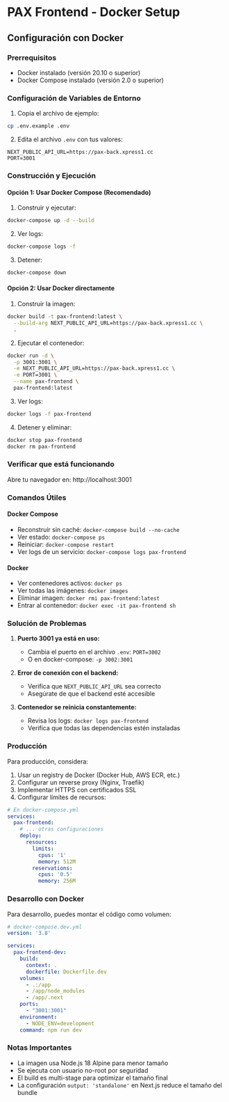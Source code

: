 # PAX Frontend - Docker Setup

## Configuración con Docker

### Prerrequisitos
- Docker instalado (versión 20.10 o superior)
- Docker Compose instalado (versión 2.0 o superior)

### Configuración de Variables de Entorno

1. Copia el archivo de ejemplo:
```bash
cp .env.example .env
```

2. Edita el archivo `.env` con tus valores:
```env
NEXT_PUBLIC_API_URL=https://pax-back.xpress1.cc
PORT=3001
```

### Construcción y Ejecución

#### Opción 1: Usar Docker Compose (Recomendado)

1. Construir y ejecutar:
```bash
docker-compose up -d --build
```

2. Ver logs:
```bash
docker-compose logs -f
```

3. Detener:
```bash
docker-compose down
```

#### Opción 2: Usar Docker directamente

1. Construir la imagen:
```bash
docker build -t pax-frontend:latest \
  --build-arg NEXT_PUBLIC_API_URL=https://pax-back.xpress1.cc \
  .
```

2. Ejecutar el contenedor:
```bash
docker run -d \
  -p 3001:3001 \
  -e NEXT_PUBLIC_API_URL=https://pax-back.xpress1.cc \
  -e PORT=3001 \
  --name pax-frontend \
  pax-frontend:latest
```

3. Ver logs:
```bash
docker logs -f pax-frontend
```

4. Detener y eliminar:
```bash
docker stop pax-frontend
docker rm pax-frontend
```

### Verificar que está funcionando

Abre tu navegador en: http://localhost:3001

### Comandos Útiles

#### Docker Compose
- Reconstruir sin caché: `docker-compose build --no-cache`
- Ver estado: `docker-compose ps`
- Reiniciar: `docker-compose restart`
- Ver logs de un servicio: `docker-compose logs pax-frontend`

#### Docker
- Ver contenedores activos: `docker ps`
- Ver todas las imágenes: `docker images`
- Eliminar imagen: `docker rmi pax-frontend:latest`
- Entrar al contenedor: `docker exec -it pax-frontend sh`

### Solución de Problemas

1. **Puerto 3001 ya está en uso:**
   - Cambia el puerto en el archivo `.env`: `PORT=3002`
   - O en docker-compose: `-p 3002:3001`

2. **Error de conexión con el backend:**
   - Verifica que `NEXT_PUBLIC_API_URL` sea correcto
   - Asegúrate de que el backend esté accesible

3. **Contenedor se reinicia constantemente:**
   - Revisa los logs: `docker logs pax-frontend`
   - Verifica que todas las dependencias estén instaladas

### Producción

Para producción, considera:

1. Usar un registry de Docker (Docker Hub, AWS ECR, etc.)
2. Configurar un reverse proxy (Nginx, Traefik)
3. Implementar HTTPS con certificados SSL
4. Configurar límites de recursos:

```yaml
# En docker-compose.yml
services:
  pax-frontend:
    # ... otras configuraciones
    deploy:
      resources:
        limits:
          cpus: '1'
          memory: 512M
        reservations:
          cpus: '0.5'
          memory: 256M
```

### Desarrollo con Docker

Para desarrollo, puedes montar el código como volumen:

```yaml
# docker-compose.dev.yml
version: '3.8'

services:
  pax-frontend-dev:
    build:
      context: .
      dockerfile: Dockerfile.dev
    volumes:
      - .:/app
      - /app/node_modules
      - /app/.next
    ports:
      - "3001:3001"
    environment:
      - NODE_ENV=development
    command: npm run dev
```

### Notas Importantes

- La imagen usa Node.js 18 Alpine para menor tamaño
- Se ejecuta con usuario no-root por seguridad
- El build es multi-stage para optimizar el tamaño final
- La configuración `output: 'standalone'` en Next.js reduce el tamaño del bundle